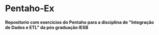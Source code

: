 # Pentaho-Ex

#### Repositorio com exercicios do Pentaho para a disciplina de "Integração de Dados e ETL" da pós graduação IESB
